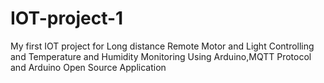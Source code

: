 # IOT-project-1
My first IOT project for Long distance Remote Motor and Light Controlling and Temperature and Humidity Monitoring Using Arduino,MQTT Protocol and Arduino Open Source  Application 
